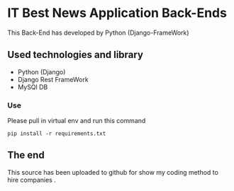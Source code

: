 # IT Best News Application Back-Ends

This Back-End has developed by Python (Django-FrameWork) 

## Used technologies and library 

- Python (Django)
- Django Rest FrameWork
- MySQl DB

### Use

Please pull in virtual env and run this command 

```
pip install -r requirements.txt
```

## The end 

This source has been uploaded to github for show my coding method to hire companies .


